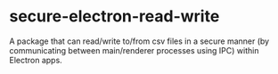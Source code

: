 # secure-electron-read-write
A package that can read/write to/from csv files in a secure manner (by communicating between main/renderer processes using IPC) within Electron apps.